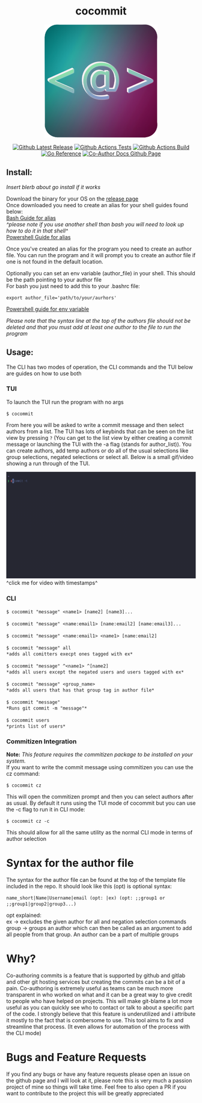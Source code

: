 <h1 align="center"> 
    cocommit
</h1>
<p align="center">
   <img src="imgs/cocommit_logo.png" alt="cocommit logo" width="300" height="300"/>
</p>
<p align="center">
    <a href="https://github.com/Slug-Boi/cocommit/releases/latest"> <img src="https://img.shields.io/github/v/release/Slug-Boi/cocommit?logo=github" alt="Github Latest Release" /></a>
    <a href="https://github.com/Slug-Boi/cocommit/actions/workflows/test_push.yml"> <img src="https://img.shields.io/github/actions/workflow/status/Slug-Boi/cocommit/test_push.yml?label=tests" alt="Github Actions Tests" /></a>
    <a href="https://github.com/Slug-Boi/cocommit/actions/workflows/build_test_release.yml"> <img src="https://img.shields.io/github/actions/workflow/status/Slug-Boi/cocommit/build_test_release.yml" alt="Github Actions Build" /></a>    
    <a href="https://pkg.go.dev/github.com/Slug-Boi/cocommit"> <img src="https://img.shields.io/badge/_-reference-blue?logo=go&label=%E2%80%8E%20" alt="Go Reference" /></a>
    <a href="https://docs.github.com/en/pull-requests/committing-changes-to-your-project/creating-and-editing-commits/creating-a-commit-with-multiple-authors"> <img src="https://img.shields.io/badge/Github_Docs-Co--Authoring-grey?logo=github&labelColor=black" alt="Co-Author Docs Github Page" /></a>
</p>


## Install:
*Insert blerb about go install if it works*

Download the binary for your OS on the [release page](https://github.com/Slug-Boi/cocommit/releases)  
Once downloaded you need to create an alias for your shell guides found below:  
[Bash Guide for alias](https://linuxize.com/post/how-to-create-bash-aliases/)  
*^please note if you use another shell than bash you will need to look up how to do it in that shell^*  
[Powershell Guide for alias](https://stackoverflow.com/questions/24914589/how-to-create-permanent-powershell-aliases)  

Once you've created an alias for the program you need to create an author file. You can run the program and it will prompt you to create an author file if one is not found in the default location.

Optionally you can set an env variable (author_file) in your shell. This should be the path pointing to your author file  
For bash you just need to add this to your .bashrc file:
```
export author_file='path/to/your/aurhors'
```
[Powershell guide for env variable](https://stackoverflow.com/a/714918)

*Please note that the syntax line at the top of the authors file should not be deleted and that you must add at least one author to the file to run the program*

## Usage:
The CLI has two modes of operation, the CLI commands and the TUI below are guides on how to use both

### TUI
To launch the TUI run the program with no args  
```
$ cocommit
```
From here you will be asked to write a commit message and then select authors from a list. The TUI has lots of keybinds that can be seen on the list view by pressing `?` (You can get to the list view by either creating a commit message or launching the TUI with the -a flag (stands for author_list)). You can create authors, add temp authors or do all of the usual selections like group selections, negated selections or select all. Below is a small gif/video showing a run through of the TUI.

<a href="https://asciinema.org/a/OFRu5t0A2cSugw49VV6GvumyF" target="_blank"><img src="imgs/cocommit.gif" /></a>
^click me for video with timestamps^

### CLI

```
$ cocommit "message" <name1> [name2] [name3]...

$ cocommit "message" <name:email1> [name:email2] [name:email3]...

$ cocommit "message" <name:email1> <name1> [name:email2]

$ cocommit "message" all
*adds all comitters execpt ones tagged with ex*

$ cocommit "message" ^<name1> ^[name2]
*adds all users except the negated users and users tagged with ex*

$ cocommit "message" <group_name>
*adds all users that has that group tag in author file*

$ cocommit "message"
*Runs git commit -m "message"*

$ cocommit users
*prints list of users*
```

### Commitizen Integration
**Note:** *This feature requires the commitizen package to be installed on your system.*  
If you want to write the commit message using commitizen you can use the cz command:
```
$ cocommit cz 
```
This will open the commitizen prompt and then you can select authors after as usual. By default it runs using the TUI mode of cocommit but you can use the -c flag to run it in CLI mode:
```
$ cocommit cz -c
```
This should allow for all the same utility as the normal CLI mode in terms of author selection

# Syntax for the author file
The syntax for the author file can be found at the top of the template file included in the repo. It should look like this (opt) is optional syntax:  
```
name_short|Name|Username|email (opt: |ex) (opt: ;;group1 or ;;group1|group2|group3...)
```
opt explained:  
ex -> excludes the given author for all and negation selection commands  
group -> groups an author which can then be called as an argument to add all people from that group. An author can be a part of multiple groups 

# Why?
Co-authoring commits is a feature that is supported by github and gitlab and other git hosting services but creating the commits can be a bit of a pain. Co-authoring is extremely useful as teams can be much more transparent in who worked on what and it can be a great way to give credit to people who have helped on projects. This will make git-blame a lot more useful as you can quickly see who to contact or talk to about a specific part of the code. I strongly believe that this feature is underutilized and i attribute it mostly to the fact that is combersome to use. This tool aims to fix and streamline that process. (It even allows for automation of the process with the CLI mode)

# Bugs and Feature Requests
If you find any bugs or have any feature requests please open an issue on the github page and I will look at it, please note this is very much a passion project of mine so things will take time. Feel free to also open a PR if you want to contribute to the project this will be greatly appreciated
